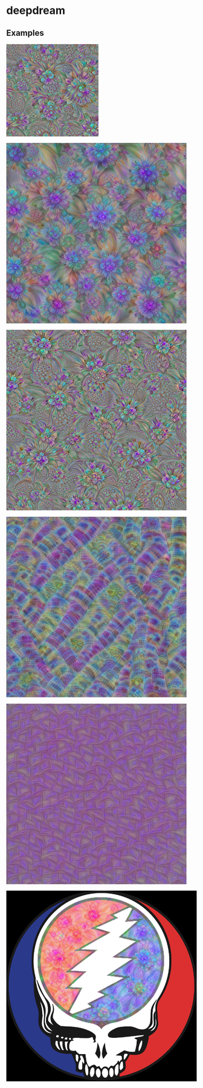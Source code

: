 # deepdream

## Examples
![](examples/deepdream.png)

![](examples/laplaciannorm.png)

![](examples/multiscale.png)

![](examples/test.png)

![](examples/test2.png)

![](examples/dreamstealie.png)
